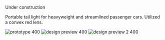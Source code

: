 Under construction

Portable tail light for heavyweight and streamlined passenger cars.  Utilized a convex red lens.

![prototype 400](https://github.com/user-attachments/assets/72c70077-5e85-41b7-9466-03f6b83e6418)
![design preview 400](https://github.com/user-attachments/assets/4b9a93a0-4f8d-4be0-89cd-0ead513b2799)
![design preview 2 400](https://github.com/user-attachments/assets/1b2a1794-d0f3-4d9c-a920-5d9d8b0f0f5c)
